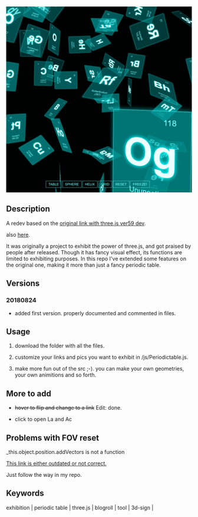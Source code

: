 ![logo](./table.png)

## Description

A redev based on the [original link with three.js ver59 dev](https://mrdoob.com/lab/javascript/threejs/css3d/periodictable/).

also [here](https://threejs.org/examples/css3d_periodictable.html).

It was originally a project to exhibit the power of three.js, and got praised by people after released. Though it has fancy visual effect, its functions are limited to exhibiting purposes. In this repo I've extended some features on the original one, making it more than just a fancy periodic table.

## Versions

### 20180824

- added first version. properly documented and commented in files.

## Usage

1. download the folder with all the files.

2. customize your links and pics you want to exhibit in /js/Periodictable.js.

3. make more fun out of the src ;-). you can make your own geometries, your own animitions and so forth.

## More to add

- ~~hover </a> to flip and change to a link~~  Edit: done.

- click to open La and Ac

## Problems with FOV reset

_this.object.position.addVectors is not a function

[This link is either outdated or not correct.](https://stackoverflow.com/questions/45252751/how-to-use-tween-to-animate-the-cameras-position)

Just follow the way in my repo.

## Keywords

exhibition | periodic table | three.js | blogroll | tool | 3d-sign | 
